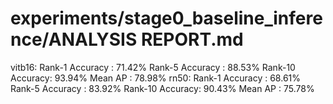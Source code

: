 experiments/stage0_baseline_inference/ANALYSIS REPORT.md
=========================================================

vitb16: Rank-1 Accuracy : 71.42% Rank-5 Accuracy : 88.53% Rank-10 Accuracy: 93.94% Mean AP         : 78.98%
rn50: Rank-1 Accuracy : 68.61% Rank-5 Accuracy : 83.92%  Rank-10 Accuracy: 90.43% Mean AP         : 75.78%



